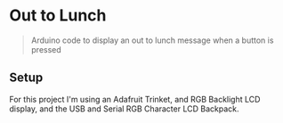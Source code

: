 # Out to Lunch
> Arduino code to display an out to lunch message when a button is pressed

## Setup
For this project I'm using an Adafruit Trinket, and RGB Backlight LCD display, and the USB and Serial RGB Character LCD Backpack.

